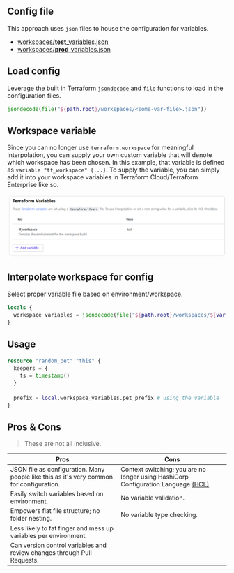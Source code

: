 ## Config file 

This approach uses `json` files to house the configuration for variables. 

- [workspaces/**test**_variables.json](./workspaces/test_variables.json)
- [workspaces/**prod**_variables.json](./workspaces/prod_variables.json)

## Load config

Leverage the built in Terraform [`jsondecode`](https://www.terraform.io/docs/configuration/functions/jsondecode.html) and [`file`](https://www.terraform.io/docs/configuration/functions/file.html) functions to load in the configuration files.

```tf
jsondecode(file("${path.root}/workspaces/<some-var-file>.json"))
```

## Workspace variable

Since you can no longer use `terraform.workspace` for meaningful interpolation, you can supply your own custom variable that will denote which workspace has been chosen. In this example, that variable is defined as `variable "tf_workspace" {...}`. To supply the variable, you can simply add it into your workspace variables in Terraform Cloud/Terraform Enterprise like so.

![tf_workspace](./docs/tf_workspace.png)

## Interpolate workspace for config

Select proper variable file based on environment/workspace.

```tf
locals {
  workspace_variables = jsondecode(file("${path.root}/workspaces/${var.tf_workspace}_variables.json")) # evaluates to test_variables.json
}
```

## Usage

```tf
resource "random_pet" "this" {
  keepers = {
    ts = timestamp()
  }
  
  prefix = local.workspace_variables.pet_prefix # using the variable
}
```

## Pros & Cons

> These are not all inclusive.

| Pros | Cons |
| ---- | ---- |
| JSON file as configuration. Many people like this as it's very common for configuration. | Context switching; you are no longer using HashiCorp Configuration Language [(HCL)](https://www.terraform.io/docs/configuration/index.html). |
| Easily switch variables based on environment. | No variable validation. |
| Empowers flat file structure; no folder nesting. | No variable type checking. |
| Less likely to fat finger and mess up variables per environment. | |
| Can version control variables and review changes through Pull Requests. | |
